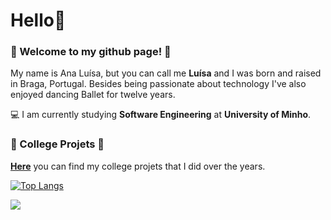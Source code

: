 # Hello👋

### :star2: Welcome to my github page! :star2:

My name is Ana Luísa, but you can call me **Luísa** and I was born and raised in Braga, Portugal.
Besides being passionate about technology I've also enjoyed dancing Ballet for twelve years. 

💻 I am currently studying **Software Engineering** at **University of Minho**.

### :star2: College Projets :star2:

[**Here**](https://github.com/Analucar/UMinho) you can find my college projets that I did over the years. 

[![Top Langs](https://github-readme-stats.vercel.app/api/top-langs/?username=Analucar)](https://github.com/anuraghazra/github-readme-stats)

![](https://komarev.com/ghpvc/?username=Analucar)

<!--
**Analucar/Analucar** is a ✨ _special_ ✨ repository because its `README.md` (this file) appears on your GitHub profile.

Here are some ideas to get you started:

- 🔭 I’m currently working on ...
- 🌱 I’m currently learning ...
- 👯 I’m looking to collaborate on ...
- 🤔 I’m looking for help with ...
- 💬 Ask me about ...
- 📫 How to reach me: ...
- 😄 Pronouns: ...
- ⚡ Fun fact: ...
-->
